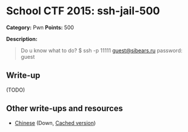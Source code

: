 # School CTF 2015: ssh-jail-500

**Category:** Pwn
**Points:** 500

**Description:**

> Do u know what to do? $ ssh -p 11111 guest@sibears.ru password: guest

## Write-up

(TODO)

## Other write-ups and resources

* [Chinese](http://blog.lionbug.pw/ctf/school-ctf-spring-writeup/) (Down, [Cached version](http://webcache.googleusercontent.com/search?q=cache:9Ss-ircs-WgJ:blog.lionbug.pw/ctf/school-ctf-spring-writeup/+&cd=4&hl=de&ct=clnk&gl=de))
